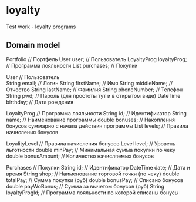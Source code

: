 # loyalty

Test work - loyalty programs

Domain model
--------------
Portfolio                   // Портфель
  User user;                // Пользователь
  LoyaltyProg loyaltyProg;  // Программа лояльности
  List<Purchase> purchases; // Покупки
    
User                        // Пользователь    
  String email;             // Логин
  String firstName;         // Имя
  String middleName;        // Отчество
  String lastName;          // Фамилия
  String phoneNumber;       // Телефон
  String pwd;               // Пароль (для простоты тут и в открытом виде)
  DateTime birthday;        // Дата рождения

LoyaltyProg                 // Программа лояльности
  String id;                // Идентификатор
  String name;              // Наименование программы
  double bonuses;           // Накопления бонусов суммарно с начала действия программы
  List<LoyalityLevel> levels; // Правила начисления бонусов

LoyalityLevel               // Правила начисления бонусов
  Level level;              // Уровень льготности
  double minPay;            // Минимальная сумма покупки по чеку
  double bonusAmount;       // Количество начисляемых бонусов

Purchases                   // Покупки
  String id;                // Идентификатор
  DateTime date;            // Дата и время
  String shop;              // Наименование торговой точки (по чеку)
  double totalPay;          // Сумма покупки (руб)
  double bonusPay;          // Списано бонусов
  double payWoBonus;        // Сумма за вычетом бонусов (руб)
  String loyaltyProgId;     // Программа лояльности по которой списаны бонусы
